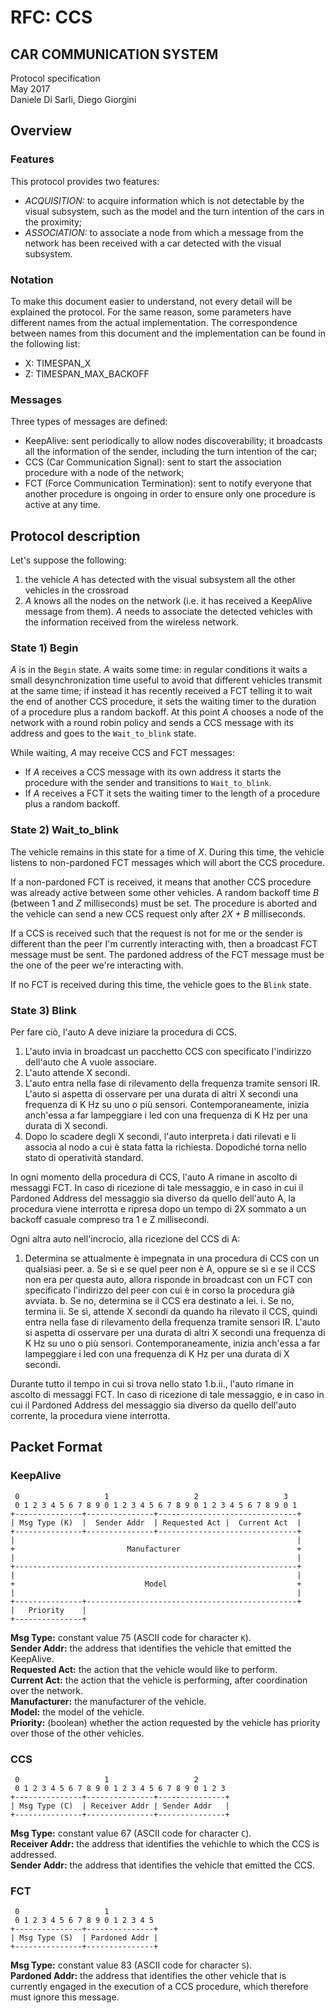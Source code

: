 # RFC: CCS

## CAR COMMUNICATION SYSTEM
Protocol specification  
May 2017  
Daniele Di Sarli, Diego Giorgini

## Overview

### Features
This protocol provides two features:

 - *ACQUISITION:*
   to acquire information which is not detectable by the visual subsystem,
   such as the model and the turn intention of the cars in the proximity;
 - *ASSOCIATION:*
   to associate a node from which a message from the network has been received
   with a car detected with the visual subsystem.

### Notation

To make this document easier to understand, not every detail will be explained
the protocol. For the same reason, some parameters have different names from the
actual implementation. The correspondence between names from this document
and the implementation can be found in the following list: 

 * X: TIMESPAN_X
 * Z: TIMESPAN_MAX_BACKOFF

### Messages

 Three types of messages are defined:
  
  * KeepAlive:
      sent periodically to allow nodes discoverability; it broadcasts all
      the information of the sender, including the turn intention of the car;
  * CCS (Car Communication Signal):
      sent to start the association procedure with a node of the network;
  * FCT (Force Communication Termination):
      sent to notify everyone that another procedure is ongoing in order to
      ensure only one procedure is active at any time.

## Protocol description

Let's suppose the following:

  1. the vehicle *A* has detected with the visual subsystem all the other
     vehicles in the crossroad
  2. *A* knows all the nodes on the network (i.e. it has received a
     KeepAlive message from them). *A* needs to associate the detected
     vehicles with the information received from the wireless network.

### State 1) Begin

*A* is in the `Begin` state. *A* waits some time: in regular conditions it waits a
small desynchronization time useful to avoid that different vehicles transmit at the same time;
if instead it has recently received a FCT telling it to wait the end of another
CCS procedure, it sets the waiting timer to the duration of a procedure plus a
random backoff. At this point *A* chooses a node of the network with a round robin
policy and sends a CCS message with its address and goes to the `Wait_to_blink` state.

While waiting, *A* may receive CCS and FCT messages:

 - If *A* receives a CCS message with its own address it starts the procedure with
   the sender and transitions to `Wait_to_blink`.
 - If *A* receives a FCT it sets the waiting timer to the length of a procedure plus
   a random backoff.

### State 2) Wait_to_blink

The vehicle remains in this state for a time of *X*. During this time, the vehicle
listens to non-pardoned FCT messages which will abort the CCS procedure.

If a non-pardoned FCT is received, it means that another CCS procedure was already
active between some other vehicles. A random backoff time *B* (between 1 and *Z* milliseconds)
must be set. The procedure is aborted and the vehicle can send a new CCS request only after
*2X + B* milliseconds.

If a CCS is received such that the request is not for me or the sender is different than
the peer I'm currently interacting with, then a broadcast FCT message must be sent. The
pardoned address of the FCT message must be the one of the peer we're interacting with.

If no FCT is received during this time, the vehicle goes to the `Blink` state.

### State 3) Blink






Per fare ciò, l'auto A deve iniziare la procedura di CCS.

 1. L'auto invia in broadcast un pacchetto CCS con specificato l'indirizzo dell'auto
    che A vuole associare.
 2. L'auto attende X secondi.
 3. L'auto entra nella fase di rilevamento della frequenza tramite sensori IR.
    L'auto si aspetta di osservare per una durata di altri X secondi una frequenza
    di K Hz su uno o più sensori. Contemporaneamente, inizia anch'essa a far
    lampeggiare i led con una frequenza di K Hz per una durata di X secondi.
 4. Dopo lo scadere degli X secondi, l'auto interpreta i dati rilevati e li associa
    al nodo a cui è stata fatta la richiesta. Dopodiché torna nello stato di
    operatività standard.

In ogni momento della procedura di CCS, l'auto A rimane in ascolto di messaggi FCT. In
caso di ricezione di tale messaggio, e in caso in cui il Pardoned Address del messaggio
sia diverso da quello dell'auto A, la procedura viene interrotta e ripresa dopo un
tempo di 2X sommato a un backoff casuale compreso tra 1 e Z millisecondi.


Ogni altra auto nell'incrocio, alla ricezione del CCS di A:

 1. Determina se attualmente è impegnata in una procedura di CCS con un qualsiasi peer.
     a. Se sì e se quel peer non è A, oppure se sì e se il CCS non era per questa auto,
        allora risponde in broadcast con un FCT con specificato l'indirizzo del peer con
        cui è in corso la procedura già avviata.
     b. Se no, determina se il CCS era destinato a lei.
          i. Se no, termina
         ii. Se sì, attende X secondi da quando ha rilevato il CCS, quindi entra
             nella fase di rilevamento della frequenza tramite sensori IR.
             L'auto si aspetta di osservare per una durata di altri X secondi una frequenza
             di K Hz su uno o più sensori. Contemporaneamente, inizia anch'essa a far
             lampeggiare i led con una frequenza di K Hz per una durata di X secondi.

Durante tutto il tempo in cui si trova nello stato 1.b.ii., l'auto rimane in ascolto di
messaggi FCT. In caso di ricezione di tale messaggio, e in caso in cui il Pardoned Address
del messaggio sia diverso da quello dell'auto corrente, la procedura viene interrotta.

## Packet Format

### KeepAlive

     0                   1                   2                   3
     0 1 2 3 4 5 6 7 8 9 0 1 2 3 4 5 6 7 8 9 0 1 2 3 4 5 6 7 8 9 0 1
    +---------------+---------------+-------------------------------+
    | Msg Type (K)  |  Sender Addr  | Requested Act |  Current Act  |
    +---------------+---------------+-------------------------------+
    |                                                               |
    +                         Manufacturer                          +
    |                                                               |
    +---------------------------------------------------------------+
    |                                                               |
    +                             Model                             +
    |                                                               |
    +---------------+-----------------------------------------------+
    |   Priority    |
    +---------------+

**Msg Type:**      constant value 75 (ASCII code for character `K`).  
**Sender Addr:**   the address that identifies the vehicle that emitted the KeepAlive.  
**Requested Act:** the action that the vehicle would like to perform.  
**Current Act:**   the action that the vehicle is performing, after coordination over the network.  
**Manufacturer:**  the manufacturer of the vehicle.  
**Model:**         the model of the vehicle.  
**Priority:**      (boolean) whether the action requested by the vehicle has priority over those of the
                   other vehicles.  

### CCS

     0                   1                   2
     0 1 2 3 4 5 6 7 8 9 0 1 2 3 4 5 6 7 8 9 0 1 2 3
    +---------------+---------------+---------------+
    | Msg Type (C)  | Receiver Addr | Sender Addr   |
    +---------------+---------------+---------------+

**Msg Type:**      constant value 67 (ASCII code for character `C`).  
**Receiver Addr:** the address that identifies the vehichle to which the CCS is addressed.  
**Sender Addr:**   the address that identifies the vehicle that emitted the CCS.

### FCT

     0                   1
     0 1 2 3 4 5 6 7 8 9 0 1 2 3 4 5
    +---------------+---------------+
    | Msg Type (S)  | Pardoned Addr |
    +---------------+---------------+

**Msg Type:**      constant value 83 (ASCII code for character `S`).  
**Pardoned Addr:** the address that identifies the other vehicle that is currently engaged in 
                   the execution of a CCS procedure, which therefore must ignore this message.